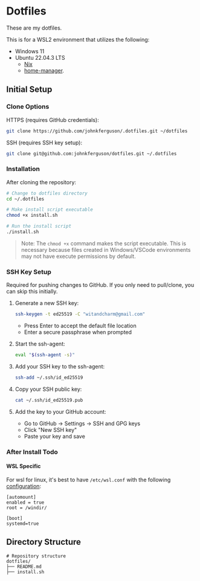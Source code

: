 # Dotfiles

These are my dotfiles.

This is for a WSL2 environment that utilizes the following:

* Windows 11
* Ubuntu 22.04.3 LTS
   * [Nix][nixos.org]
   * [home-manager][home-manager manual].


## Initial Setup

### Clone Options

HTTPS (requires GitHub credentials):
```bash
git clone https://github.com/johnkferguson/.dotfiles.git ~/dotfiles
```

SSH (requires SSH key setup):
```bash
git clone git@github.com:johnkferguson/dotfiles.git ~/.dotfiles
```

### Installation

After cloning the repository:
```bash
# Change to dotfiles directory
cd ~/.dotfiles

# Make install script executable
chmod +x install.sh

# Run the install script
./install.sh
```

> Note: The `chmod +x` command makes the script executable. This is necessary because files created in Windows/VSCode environments may not have execute permissions by default.

### SSH Key Setup
Required for pushing changes to GitHub. If you only need to pull/clone, you can skip this initially.

1. Generate a new SSH key:
   ```bash
   ssh-keygen -t ed25519 -C "witandcharm@gmail.com"
   ```
   - Press Enter to accept the default file location
   - Enter a secure passphrase when prompted

2. Start the ssh-agent:
   ```bash
   eval "$(ssh-agent -s)"
   ```

3. Add your SSH key to the ssh-agent:
   ```bash
   ssh-add ~/.ssh/id_ed25519
   ```

4. Copy your SSH public key:
   ```bash
   cat ~/.ssh/id_ed25519.pub
   ```

5. Add the key to your GitHub account:
   - Go to GitHub → Settings → SSH and GPG keys
   - Click "New SSH key"
   - Paste your key and save

### After Install Todo

#### WSL Specific

For wsl for linux, it's best to have `/etc/wsl.conf` with the following [configuration](https://learn.microsoft.com/en-us/windows/wsl/wsl-config):

```
[automount]
enabled = true
root = /windir/

[boot]
systemd=true
```

## Directory Structure

```
# Repository structure
dotfiles/
├── README.md
├── install.sh
```

[nixos.org]: https://nixos.org/
[home-manager manual]: https://nix-community.github.io/home-manager/
